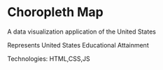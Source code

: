 # Choropleth Map

A data visualization application of the United States

Represents United States Educational Attainment

<a href="https://bstefansen.github.io/choropleth-map/" target="_blank"></a>

Technologies: HTML,CSS,JS